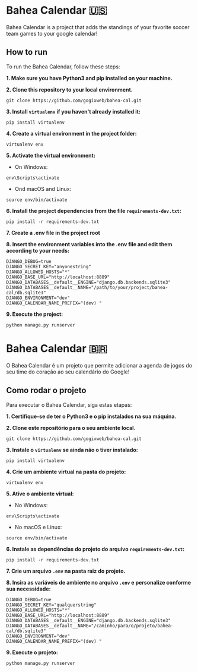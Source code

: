 # Bahea Calendar 🇺🇸

Bahea Calendar is a project that adds the standings of your favorite soccer team games to your google calendar!

## How to run

To run the Bahea Calendar, follow these steps:

**1. Make sure you have Python3 and pip installed on your machine.**

**2. Clone this repository to your local environment.**

```
git clone https://github.com/gogixweb/bahea-cal.git
```

**3. Install `virtualenv` if you haven't already installed it:**

```
pip install virtualenv
```

**4. Create a virtual environment in the project folder:**

```
virtualenv env
```

**5. Activate the virtual environment:**

- On Windows:

```
env\Scripts\activate
```

- Ond macOS and Linux:

```
source env/bin/activate
```

**6. Install the project dependencies from the file `requirements-dev.txt`:**

```
pip install -r requirements-dev.txt
```

**7. Create a .env file in the project root**

**8. Insert the environment variables into the .env file and edit them according to your needs:**

```
DJANGO_DEBUG=true
DJANGO_SECRET_KEY="anyonestring"
DJANGO_ALLOWED_HOSTS="*"
DJANGO_BASE_URL="http://localhost:8889"
DJANGO_DATABASES__default__ENGINE="django.db.backends.sqlite3"
DJANGO_DATABASES__default__NAME="/path/to/your/project/bahea-cal/db.sqlite3"
DJANGO_ENVIRONMENT="dev"
DJANGO_CALENDAR_NAME_PREFIX="(dev) "
```

**9. Execute the project:**

```
python manage.py runserver
```

# Bahea Calendar 🇧🇷

O Bahea Calendar é um projeto que permite adicionar a agenda de jogos do seu time do coração ao seu calendário do Google!

## Como rodar o projeto

Para executar o Bahea Calendar, siga estas etapas:

**1. Certifique-se de ter o Python3 e o pip instalados na sua máquina.**

**2. Clone este repositório para o seu ambiente local.**

```
git clone https://github.com/gogixweb/bahea-cal.git
```

**3. Instale o `virtualenv` se ainda não o tiver instalado:**

```
pip install virtualenv
```

**4. Crie um ambiente virtual na pasta do projeto:**

```
virtualenv env
```

**5. Ative o ambiente virtual:**

- No Windows:

```
env\Scripts\activate
```

- No macOS e Linux:

```
source env/bin/activate
```

**6. Instale as dependências do projeto do arquivo `requirements-dev.txt`:**

```
pip install -r requirements-dev.txt
```

**7. Crie um arquivo `.env` na pasta raiz do projeto.**

**8. Insira as variáveis de ambiente no arquivo `.env` e personalize conforme sua necessidade:**

```
DJANGO_DEBUG=true
DJANGO_SECRET_KEY="qualquerstring"
DJANGO_ALLOWED_HOSTS="*"
DJANGO_BASE_URL="http://localhost:8889"
DJANGO_DATABASES__default__ENGINE="django.db.backends.sqlite3"
DJANGO_DATABASES__default__NAME="/caminho/para/o/projeto/bahea-cal/db.sqlite3"
DJANGO_ENVIRONMENT="dev"
DJANGO_CALENDAR_NAME_PREFIX="(dev) "
```

**9. Execute o projeto:**

```
python manage.py runserver
```

